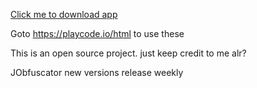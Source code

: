 [Click me to download app](https://objects.githubusercontent.com/github-production-release-asset-2e65be/941456542/b849282a-ffed-417f-bf1f-92514b3300c3?X-Amz-Algorithm=AWS4-HMAC-SHA256&X-Amz-Credential=releaseassetproduction%2F20250505%2Fus-east-1%2Fs3%2Faws4_request&X-Amz-Date=20250505T110805Z&X-Amz-Expires=300&X-Amz-Signature=96e6b77080e88568e2f08c29a29cb9461727d5c38b808f802e1c4cbb9297ceda&X-Amz-SignedHeaders=host&response-content-disposition=attachment%3B%20filename%3DJObfuscator.exe&response-content-type=application%2Foctet-stream)

Goto https://playcode.io/html to use these

This is an open source project. just keep credit to me alr?

JObfuscator new versions release weekly
